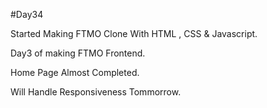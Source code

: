 #Day34

Started Making FTMO Clone With HTML , CSS & Javascript. 

Day3 of making FTMO Frontend.

Home Page Almost Completed.

Will Handle Responsiveness Tommorrow.